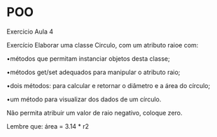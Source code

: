 # POO

 Exercicio Aula 4
 
 Exercício Elaborar uma classe Circulo, com um atributo raioe com:  
 
  •métodos que permitam instanciar objetos desta classe;
  
  •métodos get/set adequados para manipular o atributo raio;
  
  •dois métodos: para calcular e retornar o diâmetro e a área do círculo;
  
  •um método para visualizar dos dados de um círculo.
  
 Não permita atribuir um valor de raio negativo, coloque zero.
 
 Lembre que:    área = 3.14 * r2

